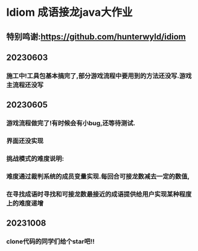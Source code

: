 # Idiom 成语接龙java大作业
## 特别鸣谢:https://github.com/hunterwyld/idiom
## 20230603
### 施工中!工具包基本搞完了,部分游戏流程中要用到的方法还没写.游戏主流程还没写
## 20230605
### 游戏流程做完了!有时候会有小bug,还等待测试.
### 界面还没实现
### 挑战模式的难度说明:
### 难度通过裁判系统的成员变量实现.每回合可接龙数减去一定的数值,
### 在寻找成语时寻找和可接龙数最接近的成语提供给用户实现某种程度上的难度递增
## 20231008
### clone代码的同学们给个star吧!!

